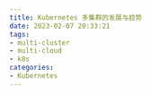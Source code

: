 ```yaml
---
title: Kubernetes 多集群的发展与趋势
date: 2023-02-07 20:33:21
tags:
- multi-cluster
- multi-cloud
- k8s
categories:
- Kubernetes
---
```

